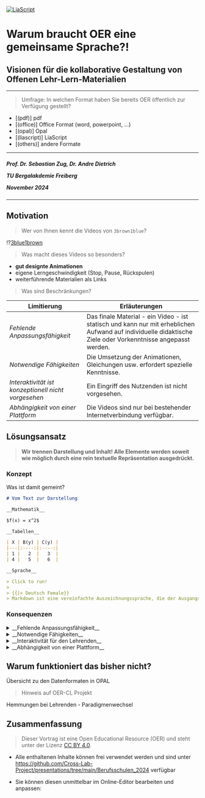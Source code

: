 <!--
author:   Sebastian Zug; André Dietrich

email:    sebastian.zug@informatik.tu-freiberg.de

version:  0.1.1

language: de

narrator: UK English Female

icon:     https://media.aubi-plus.com/institution/thumbnail/3f3de48-technische-universitaet-bergakademie-freiberg-logo.jpg

link:     style.css

import:   https://raw.githubusercontent.com/liaTemplates/ABCjs/main/README.md
          https://raw.githubusercontent.com/liaTemplates/AVR8js/main/README.md
          https://raw.githubusercontent.com/liaTemplates/TextAnalysis/main/README.md
          https://raw.githubusercontent.com/LiaScript/CodeRunner/master/README.md

@runManimAnimation
```text   -manim.cfg
[CLI]
background_color = BLACK
media_dir = .
video_dir = .
images_dir = .
#verbosity = ERROR
#quiet = True
#progress_bar = none 
```
@LIA.eval(`["main.py","manim.cfg"]`, `none`, `manim render --format=gif main.py MyScene -o animation`)
@end


@embed.edit
@embed_(edit,height: 80vh; min-width: 100%; border: 1px black solid,````@0
````)
@end

@embed.edit.style
@embed_(edit,@0,````@1
````)
@end

@embed.preview
@embed_(preview,height: 80vh; min-width: 100%; border: 1px black solid,````@0
````)
@end


@embed.preview.style
@embed_(preview,@0,````@1
````)
@end


@embed
@embed_(none,height: 80vh; min-width: 100%; border: 1px black solid,````@0
````)
@end


@embed.style
@embed_( ,@0,````@1
````)
@end


@embed_
<script run-once modify="false">
let code = `@'2`

code = btoa(unescape(encodeURIComponent(code)))

let embed ="@0"

if (embed=="preview" || embed=="edit") {
  embed += "/"
} else {
  embed = ""
}

'HTML: <iframe loading="lazy" style="@1" src="https://liascript.github.io/LiveEditor/?/embed/code/' + embed + code + '"></iframe>'
</script>
@end

-->

[![LiaScript](https://raw.githubusercontent.com/LiaScript/LiaScript/master/badges/course.svg)](https://liascript.github.io/course/?https://raw.githubusercontent.com/Cross-Lab-Project/presentations/refs/heads/main/TUC_digital_2024/presentation.md)

# Warum braucht OER eine gemeinsame Sprache?!

<h2>Visionen für die kollaborative Gestaltung von Offenen Lehr-Lern-Materialien</h2>

---------------------

> Umfrage: In welchen Format haben Sie bereits OER öffentlich zur Verfügung gestellt?

- [(pdf)] pdf
- [(office)] Office Format (word, powerpoint, ...)
- [(opal)] Opal
- [(liascript)] LiaScript
- [(others)] andere Formate

----------------------

<h5>
<p>Prof. Dr. Sebastian Zug, Dr. Andre Dietrich</p>
<p>TU Bergalakdemie Freiberg</p>
<p>November 2024</p>
</h5>

<div>

---

</div>

## Motivation

> Wer von Ihnen kennt die Videos von `3brown1blue`? 

!?[3blue1brown](https://www.youtube.com/watch?v=r6sGWTCMz2k&t=719s "Video aus der Reihe zu Differentialgleichungen mit 17 Millionen Views")

> Was macht dieses Videos so besonders?

- __gut designte Animationen__
- eigene Lerngeschwindigkeit (Stop, Pause, Rückspulen)
- weiterführende Materialien als Links

> Was sind Beschränkungen?

| Limitierung                                         | Erläuterungen                                                                                                                                               |
| --------------------------------------------------- | ----------------------------------------------------------------------------------------------------------------------------------------------------------- |
| _Fehlende Anpassungsfähigkeit_                      | Das finale Material - ein Video - ist statisch und kann nur mit erheblichen Aufwand auf individuelle didaktische Ziele oder Vorkenntnisse angepasst werden. |
| _Notwendige Fähigkeiten_                            | Die Umsetzung der Animationen, Gleichungen usw. erfordert spezielle Kenntnisse.                                                                             |
| _Interaktivität ist konzeptionell nicht vorgesehen_ | Ein Eingriff des Nutzenden ist nicht vorgesehen.                                                                                                            |
| _Abhängigkeit von einer Plattform_                  | Die Videos sind nur bei bestehender Internetverbindung verfügbar.                                                                                           |

## Lösungsansatz

> __Wir trennen Darstellung und Inhalt! Alle Elemente werden soweit wie möglich durch eine rein textuelle Repräsentation ausgedrückt.__

### Konzept

Was ist damit gemeint?

```markdown @embed.style(height: 550px; min-width: 100%; border: 1px black solid)
# Vom Text zur Darstellung

__Mathematik__

$f(x) = x^2$

__Tabellen__

| X | B(y) | C(y) |
|---|:----:|:----:|
| 1 |   2  |   3  |
| 4 |   5  |   6  |

__Sprache__

> Click to run!
>
> {{|> Deutsch Female}}
> Markdown ist eine vereinfachte Auszeichnungssprache, die der Ausgangspunkt unserer Entwicklung von LiaScript war.
```

### Konsequenzen

<details>

<summary>__Fehlende Anpassungsfähigkeit__ </summary>

Die textuellen Repräsenation eröffnet die Möglichkeit, dass
+ jeder Nutzende Materialien anpassen kann und
+ eine Versionierung der Materialien mit etablierten Tools realisiert werden.

!?[Einbettung Studierender bei der Bearbeitung von Materialien](https://github.com/TUBAF-IfI-LiaScript/.github/assets/10922356/00a24602-dc63-4b9a-894b-80967b914513)

</details>

<details>

<summary>__Notwendige Fähigkeiten__ </summary>

Die textuelle Repräsentation erlaubt den extensiven Einsatz von KIs für die Textgenerierung.

``` text
Generiere mir eine Animation, die die Multiplikation von
zwei Matrizen mit manim im Stil von 3blue1brown zeigt.
```

```python -manim.py
from manim import *

class MyScene(Scene):
    def construct(self):
        # Define the matrices
        matrix_A = MathTex(r"\begin{bmatrix} 1 & 2 \\ 3 & 4 \end{bmatrix}", color=BLUE)
        matrix_B = MathTex(r"\begin{bmatrix} 5 & 6 \\ 7 & 8 \end{bmatrix}", color=GREEN)
        matrix_C = MathTex(r"\begin{bmatrix} 19 & 22 \\ 43 & 50 \end{bmatrix}", color=YELLOW)

        # Position the matrices on the screen
        matrix_A.move_to(LEFT * 3)
        matrix_B.move_to(ORIGIN)
        equals_sign = MathTex("=").next_to(matrix_B, RIGHT)
        matrix_C.next_to(equals_sign, RIGHT)

        # Display matrices and equals sign
        self.play(Write(matrix_A), Write(matrix_B))
        self.play(Write(equals_sign), Write(matrix_C))

        # Highlight the first row and first column
        row_rect = SurroundingRectangle(matrix_A[0][2:4], color=BLUE, buff=0.1)
        col_rect = SurroundingRectangle(matrix_B[0][0:2], color=GREEN, buff=0.1)
        self.play(Create(row_rect), Create(col_rect))

        # Compute the first element of the result (19)
        dot_prod_1 = MathTex("1 \\cdot 5 + 2 \\cdot 7 = 19")
        dot_prod_1.next_to(matrix_A, UP)
        self.play(Write(dot_prod_1))
        self.play(Transform(dot_prod_1, matrix_C[0][2:4].copy()))
        self.play(FadeOut(dot_prod_1))

        # Final pause to view the result
        self.wait(2)
```
@runManimAnimation

</details>

<details>

<summary>__Interaktivität für den Lehrenden__ </summary>

```markdown @embed.style(height: 550px; min-width: 100%; border: 1px black solid)
# Beispiele für Interaktionen

Quiz

Welche der folgenden Matrizenprodukte ist NICHT möglich?

- [( )] Eine 2×3 Matrix multipliziert mit einer 3×2 Matrix
- [(X)] Eine 2×3 Matrix multipliziert mit einer 2×3 Matrix
- [( )] Eine 3×3 Matrix multipliziert mit einer 3×1 Matrix
- [( )] Eine 1×2 Matrix multipliziert mit einer 2×2 Matrix
```

</details>

<details>

<summary>__Abhängigkeit von einer Plattform__ </summary>

!?[LiaScript auf Nokia-Basis](https://www.youtube.com/watch?v=U_UW69w0uHE)

</details>

## Warum funktioniert das bisher nicht?

Übersicht zu den Datenformaten in OPAL

> Hinweis auf OER-CL Projekt

Hemmungen bei Lehrenden - Paradigmenwechsel

## Zusammenfassung

> Dieser Vortrag ist eine Open Educational Resource (OER) und steht unter der Lizenz [CC BY 4.0](https://creativecommons.org/licenses/by/4.0/deed.de).

+ Alle enthaltenen Inhalte können frei verwendet werden und sind unter https://github.com/Cross-Lab-Project/presentations/tree/main/Berufsschulen_2024 verfügbar

+ Sie können diesen unmittelbar im Online-Editor bearbeiten und anpassen: 
